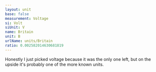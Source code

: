 ```yaml
---
layout: unit
base: false
measurement: Voltage
si: Volt
siUnit: V
name: Britain
unit: B
urlName: units/Britain
ratio: 0.002582014630681819
---
```


Honestly I just picked voltage because it was the only one left, but on the upside it's probably one of the more known units.
